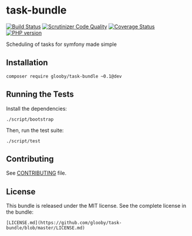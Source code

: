 # task-bundle
[![Build Status](https://travis-ci.org/glooby/task-bundle.svg?branch=master)](https://travis-ci.org/glooby/task-bundle) [![Scrutinizer Code Quality](https://scrutinizer-ci.com/g/glooby/task-bundle/badges/quality-score.png?b=master)](https://scrutinizer-ci.com/g/glooby/task-bundle/?branch=master) [![Coverage Status](https://coveralls.io/repos/github/glooby/task-bundle/badge.svg)](https://coveralls.io/github/glooby/task-bundle) [![PHP version](https://badge.fury.io/ph/glooby%2Ftask-bundle.svg)](https://badge.fury.io/ph/glooby%2Ftask-bundle)

Scheduling of tasks for symfony made simple

Installation
-----------------

    composer require glooby/task-bundle ~0.1@dev

Running the Tests
-----------------

Install the dependencies:

    ./script/bootstrap

Then, run the test suite:

    ./script/test


Contributing
------------

See
[CONTRIBUTING](https://github.com/glooby/task-bundle/blob/master/CONTRIBUTING.md)
file.

License
-------

This bundle is released under the MIT license. See the complete license in the
bundle:

    [LICENSE.md](https://github.com/glooby/task-bundle/blob/master/LICENSE.md)
